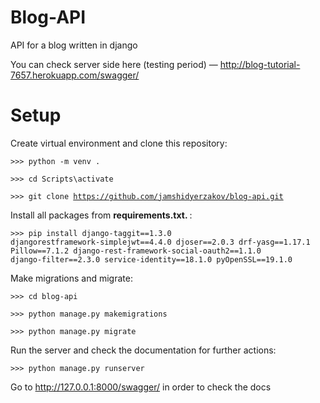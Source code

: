 # Blog-API
API for a blog written in django

You can check server side here (testing period) — http://blog-tutorial-7657.herokuapp.com/swagger/

# Setup



Create virtual environment and clone this repository:

<code>>>> python -m venv .</code>

<code>>>> cd Scripts\activate</code>

<code>>>> git clone https://github.com/jamshidyerzakov/blog-api.git</code>

Install all packages from <strong> requirements.txt. </strong> :

<code>>>> pip install django-taggit==1.3.0 djangorestframework-simplejwt==4.4.0 
djoser==2.0.3 drf-yasg==1.17.1 Pillow==7.1.2 
django-rest-framework-social-oauth2==1.1.0 
django-filter==2.3.0 
service-identity==18.1.0 pyOpenSSL==19.1.0
</code>

Make migrations and migrate:

<code>>>> cd blog-api</code>

<code>>>> python manage.py makemigrations</code>

<code>>>> python manage.py migrate</code>

Run the server and check the documentation for further actions:

<code>>>> python manage.py runserver</code>

Go to http://127.0.0.1:8000/swagger/ in order to check the docs


